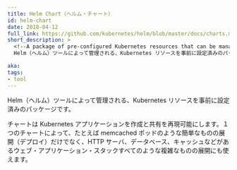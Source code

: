 ```yaml
---
title: Helm Chart（ヘルム・チャート）
id: helm-chart
date: 2018-04-12
full_link: https://github.com/kubernetes/helm/blob/master/docs/charts.md
short_description: >
  <!--A package of pre-configured Kubernetes resources that can be managed with the Helm tool.-->
  Helm（ヘルム）ツールによって管理される、Kubernetes リソースを事前に設定済みのパッケージです。

aka: 
tags:
- tool
---
```

 <!--A package of pre-configured Kubernetes resources that can be managed with the Helm tool.-->
 Helm（ヘルム）ツールによって管理される、Kubernetes リソースを事前に設定済みのパッケージです。

<!--more--> 

<!--
Charts provide a reproducible way of creating and sharing Kubernetes applications.
A single chart can be used to deploy something simple, like a memcached Pod, or something complex, like a full web app stack with HTTP servers, databases, caches, and so on.
-->
チャートは Kubernetes アプリケーションを作成と共有を再現可能にします。１つのチャートによって、たとえば memcached ポッドのような簡単なものの展開（デプロイ）だけでなく、HTTP サーバ、データベース、キャッシュなどがあるウェブ・アプリケーション・スタックすべてのような複雑なものの展開にも使えます。
